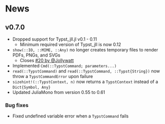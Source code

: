 
# News

## v0.7.0

- Dropped support for Typst_jll.jl v0.1 - 0.11
    - Minimum required version of Typst_jll is now 0.12
- `show(::IO, ::MIME, ::Any)` no longer creates temporary files to render PDFs, PNGs, and SVGs
    - Closes [#20 by @Jollywatt](https://github.com/jakobjpeters/Typstry.jl/issues/20)
- Implemented `Cmd(::TypstCommand; parameters...)`
- `read(::TypstCommand)` and `read(::TypstCommand, ::Typst{String})`
    now throw a `TypstCommandError` upon failure
- `sizehint!(::TypstContext, n)` now returns a `TypstContext` instead of a `Dict{Symbol, Any}`
- Updated JuliaMono from version 0.55 to 0.61

### Bug fixes

- Fixed undefined variable error when a `TypstCommand` fails
